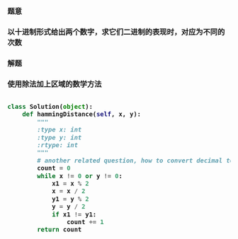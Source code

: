<h3>题意<h3>
<p>以十进制形式给出两个数字，求它们二进制的表现时，对应为不同的次数<p>

<h3>解题<h3>
<p>使用除法加上区域的数学方法<p>


```python

class Solution(object):
    def hammingDistance(self, x, y):
        """
        :type x: int
        :type y: int
        :rtype: int
        """
        # another related question, how to convert decimal to binary, with calculation
        count = 0
        while x != 0 or y != 0:
            x1 = x % 2
            x = x / 2
            y1 = y % 2
            y = y / 2
            if x1 != y1:
                count += 1
        return count
        
```
